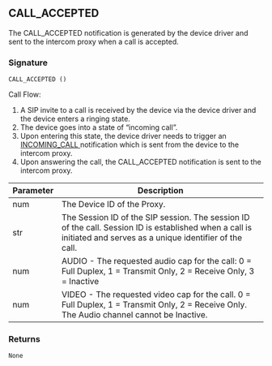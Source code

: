 ## CALL\_ACCEPTED

The CALL\_ACCEPTED notification is generated by the device driver and sent to the intercom proxy when a call is accepted.


### Signature

`CALL_ACCEPTED ()`


Call Flow:
1. A SIP invite to a call is received by the device via the device driver and the device enters a ringing state. 
2. The device goes into a state of “incoming call”. 
3. Upon entering this state, the device driver needs to trigger an [INCOMING\_CALL ][1]notification which is sent from the device to the intercom proxy.
4. Upon answering the call, the CALL\_ACCEPTED notification is sent to the intercom proxy.


| Parameter | Description |
| --- | --- |
| num | The Device ID of the Proxy. |
| str | The Session ID of the SIP session. The session ID of the call. Session ID is established when a call is initiated and serves as a unique identifier of the call.  |
| num | AUDIO - The requested audio cap for the call: 0 = Full Duplex, 1 = Transmit Only, 2 = Receive Only, 3 = Inactive| |
| num | VIDEO - The requested video cap for the call. 0 = Full Duplex, 1 = Transmit Only, 2 = Receive Only. The Audio channel cannot be Inactive.|


### Returns
`None`

[1]:	https://snap-one.github.io/docs-driverworks-proxyprotocol/#intercom-call-notifications-incoming_call
